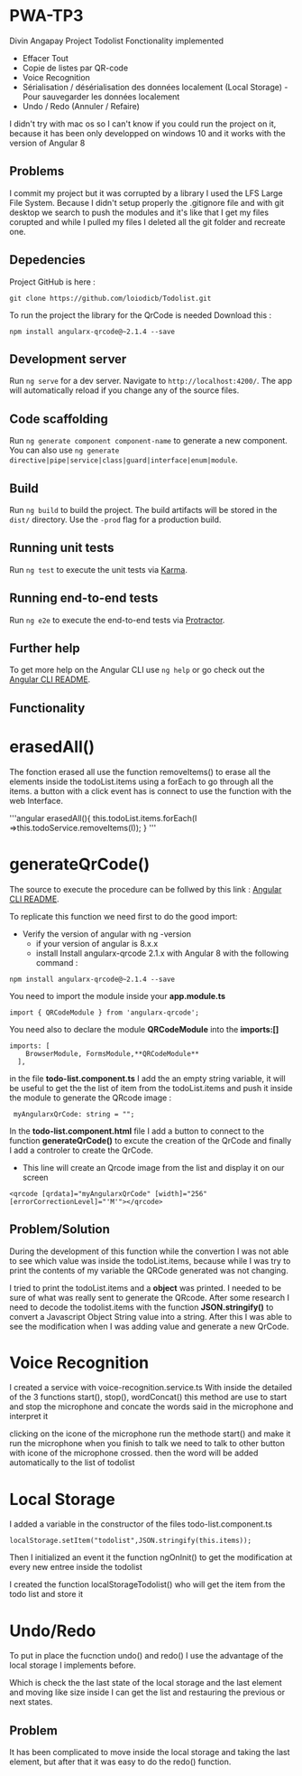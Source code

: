 # PWA-TP3

Divin Angapay Project Todolist
Fonctionality implemented
* Effacer Tout
* Copie de listes par QR-code
* Voice Recognition
* Sérialisation / désérialisation des données localement (Local Storage) - Pour sauvegarder les données localement
* Undo / Redo (Annuler / Refaire)

I didn't try with mac os so I can't know if you could run the project on it, because it has been only developped on windows 10
and it works with the version of Angular 8

## Problems
I commit my project but it was corrupted by a library I used the LFS Large File System.
Because I didn't setup properly the .gitignore file and with git desktop we search to push the modules
and it's like that I get my files corupted and while I pulled my files I deleted all the git folder and recreate one.

## Depedencies
Project GitHub is here :
```console
git clone https://github.com/loiodicb/Todolist.git
```
To run the project the library for the QrCode is needed 
Download this :
```console
npm install angularx-qrcode@~2.1.4 --save
```

## Development server

Run `ng serve` for a dev server. Navigate to `http://localhost:4200/`. The app will automatically reload if you change any of the source files.

## Code scaffolding

Run `ng generate component component-name` to generate a new component. You can also use `ng generate directive|pipe|service|class|guard|interface|enum|module`.

## Build

Run `ng build` to build the project. The build artifacts will be stored in the `dist/` directory. Use the `-prod` flag for a production build.

## Running unit tests

Run `ng test` to execute the unit tests via [Karma](https://karma-runner.github.io).

## Running end-to-end tests

Run `ng e2e` to execute the end-to-end tests via [Protractor](http://www.protractortest.org/).

## Further help

To get more help on the Angular CLI use `ng help` or go check out the [Angular CLI README](https://github.com/angular/angular-cli/blob/master/README.md).

## Functionality

# erasedAll()

The fonction erased all use the function removeItems() to erase all the elements inside the todoList.items using a forEach to go through all the items. a button with a click event has is connect to use the function with the web Interface.

'''angular
  erasedAll(){
        this.todoList.items.forEach(I =>this.todoService.removeItems(I));
    }
'''

# generateQrCode()

The source to execute the procedure can be follwed by this link : [Angular CLI README](https://www.npmjs.com/package/angularx-qrcode).

To replicate this function we need first to do the good import:
* Verify the version of angular with ng -version
    * if your version of angular is 8.x.x
    * install Install angularx-qrcode 2.1.x with Angular 8 with the following command :
```console
npm install angularx-qrcode@~2.1.4 --save
```
You need to import the module inside your **app.module.ts**
```angular
import { QRCodeModule } from 'angularx-qrcode';
```
You need also to declare the module **QRCodeModule** into  the **imports:[]**
```angular
imports: [
    BrowserModule, FormsModule,**QRCodeModule**
  ],
```
in the file **todo-list.component.ts**
I add the an empty string variable, it will be useful to get the the list of item from the todoList.items and push it inside the module to generate the QRcode image :
```angular
 myAngularxQrCode: string = "";
```
In the **todo-list.component.html** file I add a button to connect to the function **generateQrCode()** to excute the creation of the QrCode
and finally I add a controler to create the QrCode.
* This line will create an Qrcode image from the list and display it on our screen
```angular
<qrcode [qrdata]="myAngularxQrCode" [width]="256" [errorCorrectionLevel]="'M'"></qrcode>
```

## Problem/Solution

During the development of this function while the convertion I was not able to see which value was inside the todoList.items, because while I was try to print the contents of my variable the QRCode generated was not changing.

I tried to print the todoList.items and a **object** was printed. I needed to be sure of what was really sent to generate the QRcode.
After some research I need to decode the todolist.items with the function **JSON.stringify()** to convert a Javascript Object String value into a string.
After this I was able to see the modification when I was adding value and generate a new QrCode.

# Voice Recognition

I created a service with voice-recognition.service.ts
With inside the detailed of the 3 functions start(), stop(), wordConcat()
this method are use to start and stop the microphone and concate the words said in the microphone and interpret it

clicking on the icone of the microphone run the methode start() and make it run the microphone when you finish to talk
we need to talk to other button with icone of the microphone crossed.
then the word will be added automatically to the list of todolist

# Local Storage

I added a variable in the constructor of the files todo-list.component.ts
```angular
localStorage.setItem("todolist",JSON.stringify(this.items));
```
Then I initialized an event it the function ngOnInit() 
to get the modification at every new entree inside the todolist

I created the function localStorageTodolist() who will
get the item from the todo list and store it

# Undo/Redo

To put in place the fucnction undo() and redo() I use the advantage of the local storage I implements before.

Which is check the the last state of the local storage and the last element and moving like size inside
I can get the list and restauring the previous or next states.

## Problem 

It has been complicated to move inside the local storage and taking the last element,
but after that it was easy to do the redo() function.

